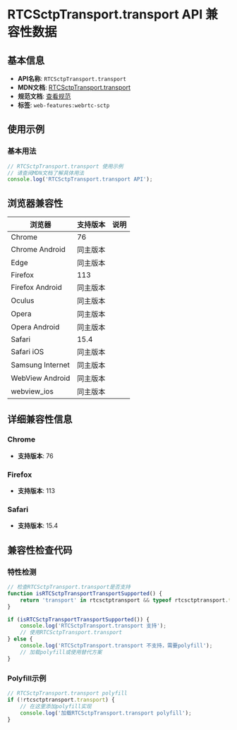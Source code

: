 # RTCSctpTransport.transport API 兼容性数据

## 基本信息

- **API名称**: `RTCSctpTransport.transport`
- **MDN文档**: [RTCSctpTransport.transport](https://developer.mozilla.org/docs/Web/API/RTCSctpTransport/transport)
- **规范文档**: [查看规范](https://w3c.github.io/webrtc-pc/#dom-rtcsctptransport-transport)
- **标签**: `web-features:webrtc-sctp`

## 使用示例

### 基本用法

```javascript
// RTCSctpTransport.transport 使用示例
// 请查阅MDN文档了解具体用法
console.log('RTCSctpTransport.transport API');
```

## 浏览器兼容性

| 浏览器 | 支持版本 | 说明 |
|--------|----------|------|
| Chrome | 76 |  |
| Chrome Android | 同主版本 |  |
| Edge | 同主版本 |  |
| Firefox | 113 |  |
| Firefox Android | 同主版本 |  |
| Oculus | 同主版本 |  |
| Opera | 同主版本 |  |
| Opera Android | 同主版本 |  |
| Safari | 15.4 |  |
| Safari iOS | 同主版本 |  |
| Samsung Internet | 同主版本 |  |
| WebView Android | 同主版本 |  |
| webview_ios | 同主版本 |  |

## 详细兼容性信息

### Chrome

- **支持版本**: 76

### Firefox

- **支持版本**: 113

### Safari

- **支持版本**: 15.4

## 兼容性检查代码

### 特性检测

```javascript
// 检查RTCSctpTransport.transport是否支持
function isRTCSctpTransportTransportSupported() {
    return 'transport' in rtcsctptransport && typeof rtcsctptransport.transport === 'function';
}

if (isRTCSctpTransportTransportSupported()) {
    console.log('RTCSctpTransport.transport 支持');
    // 使用RTCSctpTransport.transport
} else {
    console.log('RTCSctpTransport.transport 不支持，需要polyfill');
    // 加载polyfill或使用替代方案
}
```

### Polyfill示例

```javascript
// RTCSctpTransport.transport polyfill
if (!rtcsctptransport.transport) {
    // 在这里添加polyfill实现
    console.log('加载RTCSctpTransport.transport polyfill');
}
```

